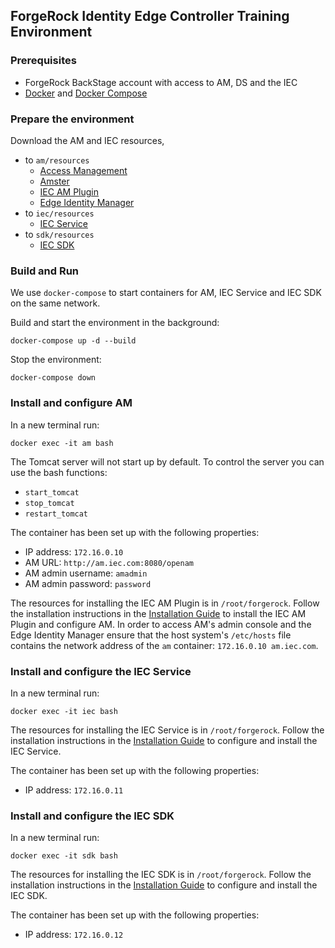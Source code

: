 ## ForgeRock Identity Edge Controller Training Environment

### Prerequisites

* ForgeRock BackStage account with access to AM, DS and the IEC
* [Docker](https://docs.docker.com/install/) and [Docker Compose](https://docs.docker.com/compose/install/)

### Prepare the environment

Download the AM and IEC resources,

* to `am/resources`
  * [Access Management](https://backstage.forgerock.com/downloads/get/familyId:am/productId:am/minorVersion:6.5/version:6.5.0/releaseType:full/distribution:war)
  * [Amster](https://backstage.forgerock.com/downloads/get/familyId:am/productId:amster/minorVersion:6.5/version:6.5.0/releaseType:full/distribution:zip)
  * [IEC AM Plugin](http://abondance.internal.forgerock.com/pkg/servers/forgerock/IEC/6.5.0/iec-am-plugin-6.5.0.tgz)
  * [Edge Identity Manager](http://abondance.internal.forgerock.com/pkg/servers/forgerock/IEC/6.5.0/edge-identity-manager-6.5.0.war)
* to `iec/resources`
  * [IEC Service](http://abondance.internal.forgerock.com/pkg/servers/forgerock/IEC/6.5.0/iec-service-linux-x86_64-lr-richos-6.5.0.tgz)
* to `sdk/resources`
  * [IEC SDK](http://abondance.internal.forgerock.com/pkg/servers/forgerock/IEC/6.5.0/iec-sdk-linux-x86_64-lr-richos-6.5.0.tgz)

### Build and Run

We use `docker-compose` to start containers for AM, IEC Service and IEC SDK on the same network.

Build and start the environment in the background:

    docker-compose up -d --build

Stop the environment:

    docker-compose down


### Install and configure AM

In a new terminal run:

    docker exec -it am bash

The Tomcat server will not start up by default. To control the server you can use the bash functions:

* `start_tomcat`
* `stop_tomcat`
* `restart_tomcat`

The container has been set up with the following properties:

* IP address: `172.16.0.10`
* AM URL: `http://am.iec.com:8080/openam`
* AM admin username: `amadmin`
* AM admin password: `password`

The resources for installing the IEC AM Plugin is in `/root/forgerock`. Follow the installation instructions
in the [Installation Guide](../docs/iec-installation-guide.md) to install the IEC AM Plugin and configure AM. In order to access AM's admin console and the Edge Identity Manager ensure that the host system's `/etc/hosts` file contains the network address of the `am` container: `172.16.0.10 am.iec.com`.

### Install and configure the IEC Service

In a new terminal run:

    docker exec -it iec bash

The resources for installing the IEC Service is in `/root/forgerock`. Follow the installation instructions
in the [Installation Guide](../docs/iec-installation-guide.md) to configure and install the IEC Service.

The container has been set up with the following properties:

* IP address: `172.16.0.11`

### Install and configure the IEC SDK

In a new terminal run:

    docker exec -it sdk bash

The resources for installing the IEC SDK is in `/root/forgerock`. Follow the installation instructions
in the [Installation Guide](../docs/iec-installation-guide.md) to configure and install the IEC SDK.

The container has been set up with the following properties:

* IP address: `172.16.0.12`
